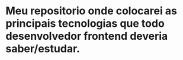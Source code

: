 # Meu repositorio onde colocarei as principais tecnologias que todo desenvolvedor frontend deveria saber/estudar.
